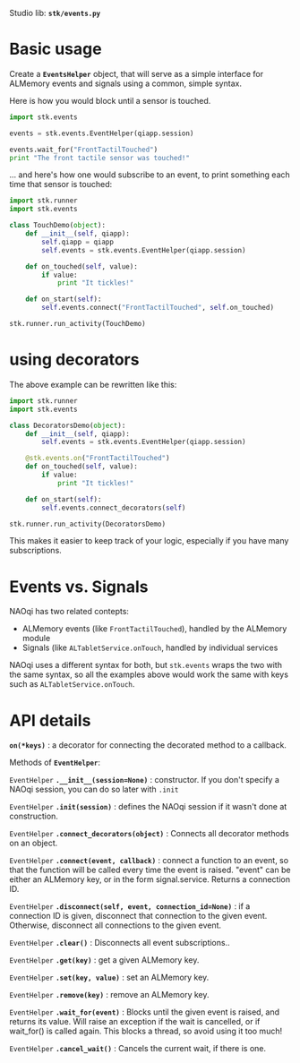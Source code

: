 Studio lib: **`stk/events.py`**


Basic usage
==================

Create a **`EventsHelper`** object, that will serve as a simple interface for ALMemory events and signals using a common, simple syntax.

Here is how you would block until a sensor is touched.

```python
import stk.events

events = stk.events.EventHelper(qiapp.session)

events.wait_for("FrontTactilTouched")
print "The front tactile sensor was touched!"

``` 
... and here's how one would subscribe to an event, to print something each time that sensor is touched:

```python
import stk.runner
import stk.events

class TouchDemo(object):
    def __init__(self, qiapp):
        self.qiapp = qiapp
        self.events = stk.events.EventHelper(qiapp.session)

    def on_touched(self, value):
        if value:
            print "It tickles!"

    def on_start(self):
        self.events.connect("FrontTactilTouched", self.on_touched)

stk.runner.run_activity(TouchDemo)
```

using decorators
==================

The above example can be rewritten like this:

```python
import stk.runner
import stk.events

class DecoratorsDemo(object):
    def __init__(self, qiapp):
        self.events = stk.events.EventHelper(qiapp.session)

    @stk.events.on("FrontTactilTouched")
    def on_touched(self, value):
        if value:
            print "It tickles!"

    def on_start(self):
        self.events.connect_decorators(self)

stk.runner.run_activity(DecoratorsDemo)
```

This makes it easier to keep track of your logic, especially if you have many subscriptions.

Events vs. Signals
==================

NAOqi has two related contepts:
* ALMemory events (like `FrontTactilTouched`), handled by the ALMemory module
* Signals (like `ALTabletService.onTouch`, handled by individual services

NAOqi uses a different syntax for both, but `stk.events` wraps the two with the same syntax, so all the examples above would work the same with keys such as `ALTabletService.onTouch`.

API details
=====

**`on(*keys)`** : a decorator for connecting the decorated method to a callback.

Methods of **`EventHelper`**:

`EventHelper` **`.__init__(session=None)`** : constructor. If you don't specify a NAOqi session, you can do so later with `.init`

`EventHelper` **`.init(session)`** : defines the NAOqi session if it wasn't done at construction.

`EventHelper` **`.connect_decorators(object)`** : Connects all decorator methods on an object.

`EventHelper` **`.connect(event, callback)`** : connect a function to an event, so that the function will be called every time the event is raised. "event" can be either an ALMemory key, or in the form signal.service. Returns a connection ID.


`EventHelper` **`.disconnect(self, event, connection_id=None)`** : if a connection ID is given, disconnect that connection to the given event. Otherwise, disconnect all connections to the given event.

`EventHelper` **`.clear()`** : Disconnects all event subscriptions..

`EventHelper` **`.get(key)`** : get a given ALMemory key.

`EventHelper` **`.set(key, value)`** : set an ALMemory key.

`EventHelper` **`.remove(key)`** : remove an ALMemory key.

`EventHelper` **`.wait_for(event)`** : Blocks until the given event is raised, and returns its value. Will raise an exception if the wait is cancelled, or if wait_for() is called again. This blocks a thread, so avoid using it too much!

`EventHelper` **`.cancel_wait()`** : Cancels the current wait, if there is one.
